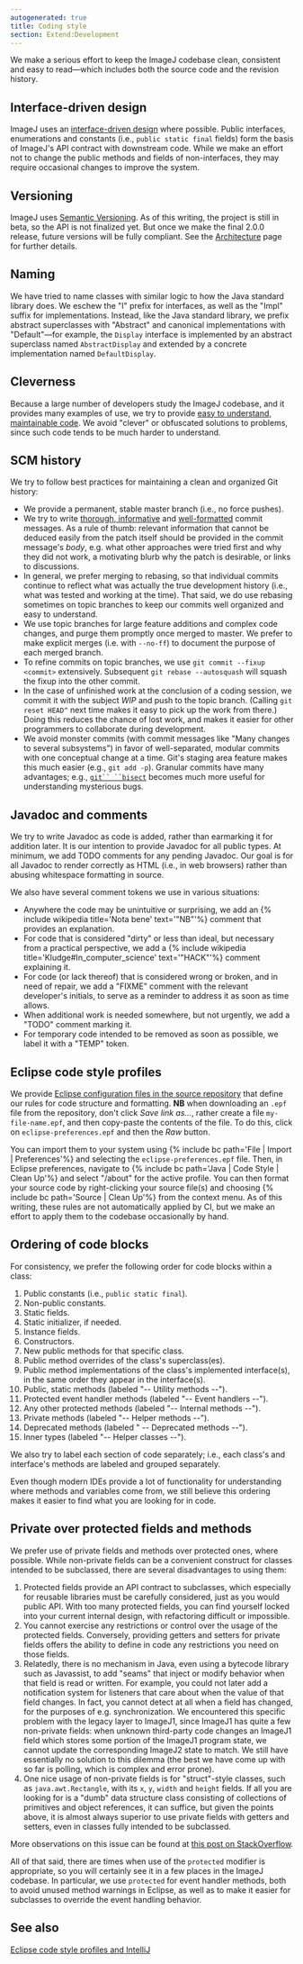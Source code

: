 ```yaml
---
autogenerated: true
title: Coding style
section: Extend:Development
---
```



 We make a serious effort to keep the ImageJ codebase clean, consistent and easy to read—which includes both the source code and the revision history.

## Interface-driven design

ImageJ uses an [interface-driven design](https://msdn.microsoft.com/en-us/library/aa260635%28v=vs.60%29.aspx) where possible. Public interfaces, enumerations and constants (i.e., `public static final` fields) form the basis of ImageJ's API contract with downstream code. While we make an effort not to change the public methods and fields of non-interfaces, they may require occasional changes to improve the system.

## Versioning

ImageJ uses [Semantic Versioning](http://semver.org/). As of this writing, the project is still in beta, so the API is not finalized yet. But once we make the final 2.0.0 release, future versions will be fully compliant. See the [Architecture](/develop/architecture#versioning) page for further details.

## Naming

We have tried to name classes with similar logic to how the Java standard library does. We eschew the "I" prefix for interfaces, as well as the "Impl" suffix for implementations. Instead, like the Java standard library, we prefix abstract superclasses with "Abstract" and canonical implementations with "Default"—for example, the `Display` interface is implemented by an abstract superclass named `AbstractDisplay` and extended by a concrete implementation named `DefaultDisplay`.

## Cleverness

Because a large number of developers study the ImageJ codebase, and it provides many examples of use, we try to provide [easy to understand, maintainable code](http://www.daedtech.com/writing-maintainable-code-demands-creativity). We avoid "clever" or obfuscated solutions to problems, since such code tends to be much harder to understand.

## SCM history

We try to follow best practices for maintaining a clean and organized Git history:

-   We provide a permanent, stable master branch (i.e., no force pushes).
-   We try to write [thorough, informative](http://chris.beams.io/posts/git-commit/) and [well-formatted](http://tbaggery.com/2008/04/19/a-note-about-git-commit-messages.html) commit messages. As a rule of thumb: relevant information that cannot be deduced easily from the patch itself should be provided in the commit message's *body*, e.g. what other approaches were tried first and why they did not work, a motivating blurb why the patch is desirable, or links to discussions.
-   In general, we prefer merging to rebasing, so that individual commits continue to reflect what was actually the true development history (i.e., what was tested and working at the time). That said, we do use rebasing sometimes on topic branches to keep our commits well organized and easy to understand.
-   We use topic branches for large feature additions and complex code changes, and purge them promptly once merged to master. We prefer to make explicit merges (i.e. with `--no-ff`) to document the purpose of each merged branch.
-   To refine commits on topic branches, we use `git commit --fixup <commit>` extensively. Subsequent `git rebase --autosquash` will squash the fixup into the other commit.
-   In the case of unfinished work at the conclusion of a coding session, we commit it with the subject *WIP* and push to the topic branch. (Calling `git reset HEAD^` next time makes it easy to pick up the work from there.) Doing this reduces the chance of lost work, and makes it easier for other programmers to collaborate during development.
-   We avoid monster commits (with commit messages like "Many changes to several subsystems") in favor of well-separated, modular commits with one conceptual change at a time. Git's staging area feature makes this much easier (e.g., `git add -p`). Granular commits have many advantages; e.g., [`git`` ``bisect`](/develop/git/pinpoint-regressions) becomes much more useful for understanding mysterious bugs.

## Javadoc and comments

We try to write Javadoc as code is added, rather than earmarking it for addition later. It is our intention to provide Javadoc for all public types. At minimum, we add TODO comments for any pending Javadoc. Our goal is for all Javadoc to render correctly as HTML (i.e., in web browsers) rather than abusing whitespace formatting in source.

We also have several comment tokens we use in various situations:

-   Anywhere the code may be unintuitive or surprising, we add an {% include wikipedia title='Nota bene' text='"NB"'%} comment that provides an explanation.
-   For code that is considered "dirty" or less than ideal, but necessary from a practical perspective, we add a {% include wikipedia title='Kludge#In_computer_science' text='"HACK"'%} comment explaining it.
-   For code (or lack thereof) that is considered wrong or broken, and in need of repair, we add a "FIXME" comment with the relevant developer's initials, to serve as a reminder to address it as soon as time allows.
-   When additional work is needed somewhere, but not urgently, we add a "TODO" comment marking it.
-   For temporary code intended to be removed as soon as possible, we label it with a "TEMP" token.

## Eclipse code style profiles

We provide [Eclipse configuration files in the source repository](https://github.com/imagej/imagej/tree/master/config) that define our rules for code structure and formatting. **NB** when downloading an `.epf` file from the repository, don't click *Save link as...*, rather create a file `my-file-name.epf`, and then copy-paste the contents of the file. To do this, click on `eclipse-preferences.epf` and then the *Raw* button.

You can import them to your system using {% include bc path='File | Import | Preferences'%} and selecting the `eclipse-preferences.epf` file. Then, in Eclipse preferences, navigate to {% include bc path='Java | Code Style | Clean Up'%} and select "/about" for the active profile. You can then format your source code by right-clicking your source file(s) and choosing {% include bc path='Source | Clean Up'%} from the context menu. As of this writing, these rules are not automatically applied by CI, but we make an effort to apply them to the codebase occasionally by hand.

## Ordering of code blocks

For consistency, we prefer the following order for code blocks within a class:

1.  Public constants (i.e., `public static final`).
2.  Non-public constants.
3.  Static fields.
4.  Static initializer, if needed.
5.  Instance fields.
6.  Constructors.
7.  New public methods for that specific class.
8.  Public method overrides of the class's superclass(es).
9.  Public method implementations of the class's implemented interface(s), in the same order they appear in the interface(s).
10. Public, static methods (labeled "-- Utility methods --").
11. Protected event handler methods (labeled "-- Event handlers --").
12. Any other protected methods (labeled "-- Internal methods --").
13. Private methods (labeled "-- Helper methods --").
14. Deprecated methods (labeled " -- Deprecated methods --").
15. Inner types (labeled "-- Helper classes --").

We also try to label each section of code separately; i.e., each class's and interface's methods are labeled and grouped separately.

Even though modern IDEs provide a lot of functionality for understanding where methods and variables come from, we still believe this ordering makes it easier to find what you are looking for in code.

## Private over protected fields and methods

We prefer use of private fields and methods over protected ones, where possible. While non-private fields can be a convenient construct for classes intended to be subclassed, there are several disadvantages to using them:

1.  Protected fields provide an API contract to subclasses, which especially for reusable libraries must be carefully considered, just as you would public API. With too many protected fields, you can find yourself locked into your current internal design, with refactoring difficult or impossible.
2.  You cannot exercise any restrictions or control over the usage of the protected fields. Conversely, providing getters and setters for private fields offers the ability to define in code any restrictions you need on those fields.
3.  Relatedly, there is no mechanism in Java, even using a bytecode library such as Javassist, to add "seams" that inject or modify behavior when that field is read or written. For example, you could not later add a notification system for listeners that care about when the value of that field changes. In fact, you cannot detect at all when a field has changed, for the purposes of e.g. synchronization. We encountered this specific problem with the legacy layer to ImageJ1, since ImageJ1 has quite a few non-private fields: when unknown third-party code changes an ImageJ1 field which stores some portion of the ImageJ1 program state, we cannot update the corresponding ImageJ2 state to match. We still have essentially no solution to this dilemma (the best we have come up with so far is polling, which is complex and error prone).
4.  One nice usage of non-private fields is for "struct"-style classes, such as `java.awt.Rectangle`, with its `x`, `y`, `width` and `height` fields. If all you are looking for is a "dumb" data structure class consisting of collections of primitives and object references, it can suffice, but given the points above, it is almost always superior to use private fields with getters and setters, even in classes fully intended to be subclassed.

More observations on this issue can be found at [this post on StackOverflow](http://stackoverflow.com/a/3631338).

All of that said, there are times when use of the `protected` modifier is appropriate, so you will certainly see it in a few places in the ImageJ codebase. In particular, we use `protected` for event handler methods, both to avoid unused method warnings in Eclipse, as well as to make it easier for subclasses to override the event handling behavior.

## See also

[Eclipse code style profiles and IntelliJ](/develop/intellij#code-style-profiles)


